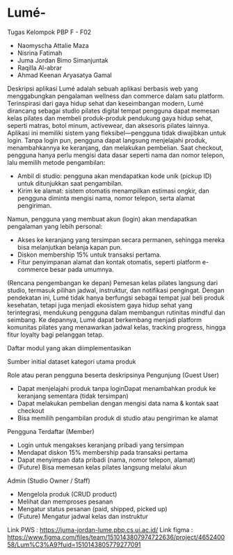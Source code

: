# Lumé-
Tugas Kelompok PBP F - F02
- Naomyscha Attalie Maza
- Nisrina Fatimah
- Juma Jordan Bimo Simanjuntak
- Raqilla Al-abrar
- Ahmad Keenan Aryasatya Gamal

Deskripsi aplikasi
Lumé adalah sebuah aplikasi berbasis web yang menggabungkan pengalaman wellness dan commerce dalam satu platform. Terinspirasi dari gaya hidup sehat dan keseimbangan modern, Lumé dirancang sebagai studio pilates digital tempat pengguna dapat memesan kelas pilates dan membeli produk-produk pendukung gaya hidup sehat, seperti matras, botol minum, activewear, dan aksesoris pilates lainnya.
Aplikasi ini memiliki sistem yang fleksibel—pengguna tidak diwajibkan untuk login. Tanpa login pun, pengguna dapat langsung menjelajahi produk, menambahkannya ke keranjang, dan melakukan pembelian. Saat checkout, pengguna hanya perlu mengisi data dasar seperti nama dan nomor telepon, lalu memilih metode pengambilan:
- Ambil di studio: pengguna akan mendapatkan kode unik (pickup ID) untuk ditunjukkan saat pengambilan.
- Kirim ke alamat: sistem otomatis menampilkan estimasi ongkir, dan pengguna diminta mengisi nama, nomor telepon, serta alamat pengiriman.

Namun, pengguna yang membuat akun (login) akan mendapatkan pengalaman yang lebih personal:
- Akses ke keranjang yang tersimpan secara permanen, sehingga mereka bisa melanjutkan belanja kapan pun.
- Diskon membership 15% untuk transaksi pertama.
- Fitur penyimpanan alamat dan kontak otomatis, seperti platform e-commerce besar pada umumnya.

(Rencana pengembangan ke depan) Pemesan kelas pilates langsung dari studio, termasuk pilihan jadwal, instruktur, dan notifikasi pengingat.
Dengan pendekatan ini, Lumé tidak hanya berfungsi sebagai tempat jual beli produk kesehatan, tetapi juga menjadi ekosistem gaya hidup sehat yang terintegrasi, mendukung pengguna dalam membangun rutinitas mindful dan seimbang. Ke depannya, Lumé dapat berkembang menjadi platform komunitas pilates yang menawarkan jadwal kelas, tracking progress, hingga fitur loyalty bagi pelanggan tetap.

Daftar modul yang akan diimplementasikan


Sumber initial dataset kategori utama produk


Role atau peran pengguna beserta deskripsinya
Pengunjung (Guest User)
- Dapat menjelajahi produk tanpa loginDapat menambahkan produk ke keranjang sementara (tidak tersimpan)
- Dapat melakukan pembelian dengan mengisi data nama & kontak saat checkout
- Bisa memilih pengambilan produk di studio atau pengiriman ke alamat

Pengguna Terdaftar (Member)
- Login untuk mengakses keranjang pribadi yang tersimpan
- Mendapat diskon 15% membership pada  transaksi pertama
- Dapat menyimpan data pribadi (nama, nomor telepon, alamat)
- (Future) Bisa memesan kelas pilates langsung melalui akun

Admin (Studio Owner / Staff)
- Mengelola produk (CRUD product)
- Melihat dan memproses pesanan
- Mengatur status pesanan (paid, shipped, picked up)
- (Future) Mengatur jadwal kelas dan instruktur

Link PWS : https://juma-jordan-lume.pbp.cs.ui.ac.id/
Link figma : https://www.figma.com/files/team/1510143807974722636/project/465240058/Lum%C3%A9?fuid=1510143805779277091 
